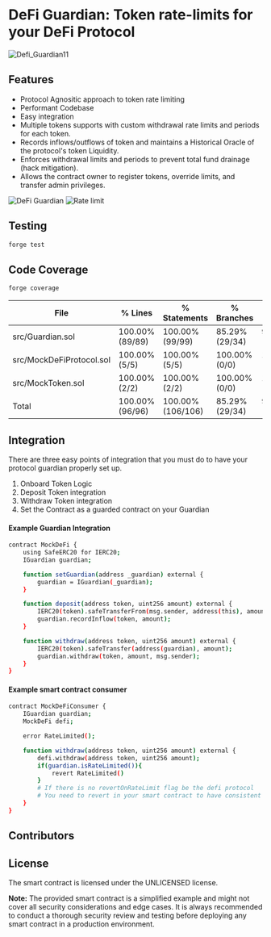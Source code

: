 # DeFi Guardian: Token rate-limits for your DeFi Protocol

![Defi_Guardian11](https://github.com/Hydrogen-Labs/DeFi-Guardian/assets/10442269/10ee3de0-ff92-4d1d-8557-1d859c91199c)

## Features

- Protocol Agnositic approach to token rate limiting
- Performant Codebase
- Easy integration
- Multiple tokens supports with custom withdrawal rate limits and periods for each token.
- Records inflows/outflows of token and maintains a Historical Oracle of the protocol's token Liquidity.
- Enforces withdrawal limits and periods to prevent total fund drainage (hack mitigation).
- Allows the contract owner to register tokens, override limits, and transfer admin privileges.

![DeFi Guardian](https://github.com/diyahir/ETH-TOKYO-2023-Rate-Limits/assets/32445955/8de3f2f5-5085-4cd1-856c-688cc9084d06)
![Rate limit](https://github.com/Hydrogen-Labs/DeFi-Guardian/assets/32445955/87bf266d-7a1d-44d3-b7d1-1d6868013a2a)

## Testing

```bash
forge test
```

## Code Coverage

```bash
forge coverage
```

| File                     | % Lines         | % Statements      | % Branches     | % Funcs        |
| ------------------------ | --------------- | ----------------- | -------------- | -------------- |
| src/Guardian.sol         | 100.00% (89/89) | 100.00% (99/99)   | 85.29% (29/34) | 93.33% (14/15) |
| src/MockDeFiProtocol.sol | 100.00% (5/5)   | 100.00% (5/5)     | 100.00% (0/0)  | 100.00% (3/3)  |
| src/MockToken.sol        | 100.00% (2/2)   | 100.00% (2/2)     | 100.00% (0/0)  | 100.00% (2/2)  |
| Total                    | 100.00% (96/96) | 100.00% (106/106) | 85.29% (29/34) | 95.00% (19/20) |

## Integration

There are three easy points of integration that you must do to have your protocol guardian properly set up.

1. Onboard Token Logic
2. Deposit Token integration
3. Withdraw Token integration
4. Set the Contract as a guarded contract on your Guardian

#### Example Guardian Integration

```bash
contract MockDeFi {
    using SafeERC20 for IERC20;
    IGuardian guardian;

    function setGuardian(address _guardian) external {
        guardian = IGuardian(_guardian);
    }

    function deposit(address token, uint256 amount) external {
        IERC20(token).safeTransferFrom(msg.sender, address(this), amount);
        guardian.recordInflow(token, amount);
    }

    function withdraw(address token, uint256 amount) external {
        IERC20(token).safeTransfer(address(guardian), amount);
        guardian.withdraw(token, amount, msg.sender);
    }
}
```

#### Example smart contract consumer

```bash
contract MockDeFiConsumer {
    IGuardian guardian;
    MockDeFi defi;

    error RateLimited();

    function withdraw(address token, uint256 amount) external {
        defi.withdraw(address token, uint256 amount);
        if(guardian.isRateLimited()){
            revert RateLimited()
        }
        # If there is no revertOnRateLimit flag be the defi protocol
        # You need to revert in your smart contract to have consistent accounting
    }
}
```

## Contributors

## License

The smart contract is licensed under the UNLICENSED license.

**Note:** The provided smart contract is a simplified example and might not cover all security considerations and edge cases. It is always recommended to conduct a thorough security review and testing before deploying any smart contract in a production environment.
